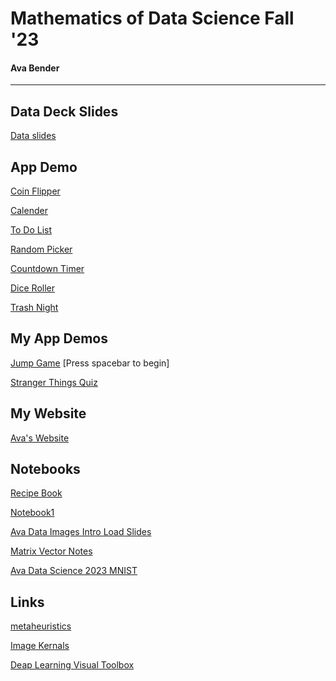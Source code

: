 # Mathematics of Data Science Fall '23

#### Ava Bender

<hr>


## Data Deck Slides

[Data slides](https://docs.google.com/presentation/d/1haspTDMDRBqYV1HqobesPBlry8xl7h2aeaOQMy7J5P0/edit#slide=id.g1e5fe554c45_0_175)

## App Demo

[Coin Flipper](https://abender2022.github.io/Data_Website/cointoss.html)

[Calender](https://abender2022.github.io/Data_Website/calender.html)

[To Do List](https://abender2022.github.io/Data_Website/ToDoList.html)

[Random Picker](https://abender2022.github.io/Data_Website/Randpicker.html)

[Countdown Timer](https://abender2022.github.io/Data_Website/countdown.html)

[Dice Roller](https://abender2022.github.io/Data_Website/Dice.html)

[Trash Night](https://abender2022.github.io/Data_Website/trashnight.html)

## My App Demos

[Jump Game](https://abender2022.github.io/Data_Website/jump.html)
[Press spacebar to begin]

[Stranger Things Quiz](https://abender2022.github.io/Data_Website/STGame.html)



## My Website

[Ava's Website](https://abender2022.github.io/Data_Website/index.html)




## Notebooks

[Recipe Book](https://colab.research.google.com/drive/1u8j-W_AFuglqqJQtI6T3KohwK8-1hf4h?usp=sharing)

[Notebook1](https://colab.research.google.com/drive/1jTwaVjYUuwJ2SG0snIc25zsO82BZZUpg?usp=sharing)

[Ava Data Images Intro Load Slides](https://colab.research.google.com/drive/1MIozHHBE-MU3d4H6ef08YUZWMiPRDUZ2?usp=sharing)

[Matrix Vector Notes](https://colab.research.google.com/drive/1J9-YxZhu84OWo7jQGtaxj-9-S05dN-2Q?usp=sharing)

[Ava Data Science 2023 MNIST](https://colab.research.google.com/drive/1K92t60sFLLO_NutmmrRgXVnC2oES7ZND?usp=sharing)



## Links


[metaheuristics](https://en.wikipedia.org/wiki/List_of_metaphor-based_metaheuristics)

[Image Kernals](https://setosa.io/ev/image-kernels/#:~:text=An%20image%20kernel%20is%20a,important%20portions%20of%20an%20image.)

[Deap Learning Visual Toolbox](https://www.youtube.com/watch?v=AgkfIQ4IGaM)




